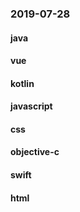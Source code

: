### 2019-07-28

#### java

#### vue

#### kotlin

#### javascript

#### css

#### objective-c

#### swift

#### html
